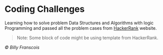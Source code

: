 <h1>Coding Challenges</h1>

Learning how to solve problem Data Structures and Algorithms with logic Programming and passed all the problem cases from [HackerRank](https://www.hackerrank.com/dashboard) website.

> Note: Some block of code might be using template from HackerRank.

<i> © Billy Franscois </i>
